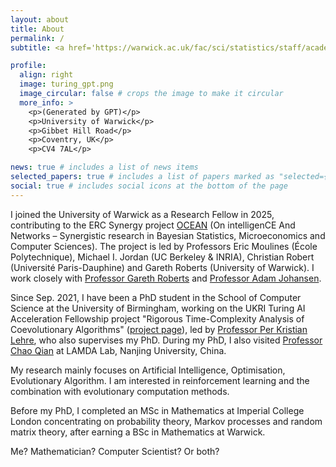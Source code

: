 ```yaml
---
layout: about
title: About
permalink: /
subtitle: <a href='https://warwick.ac.uk/fac/sci/statistics/staff/academic-research/li'>University of Warwick.</a>

profile:
  align: right
  image: turing_gpt.png
  image_circular: false # crops the image to make it circular
  more_info: >
    <p>(Generated by GPT)</p>
    <p>University of Warwick</p>
    <p>Gibbet Hill Road</p>
    <p>Coventry, UK</p>
    <p>CV4 7AL</p>

news: true # includes a list of news items
selected_papers: true # includes a list of papers marked as "selected={true}"
social: true # includes social icons at the bottom of the page
---
```


I joined the University of Warwick as a Research Fellow in 2025, contributing to the ERC Synergy project <a href="https://oceanerc.com/" target="_blank" rel="noopener">OCEAN</a> (On intelligenCE And Networks – Synergistic research in Bayesian Statistics, Microeconomics and Computer Sciences). The project is led by Professors Eric Moulines (École Polytechnique), Michael I. Jordan (UC Berkeley & INRIA), Christian Robert (Université Paris-Dauphine) and Gareth Roberts (University of Warwick). I work closely with <a href="https://warwick.ac.uk/fac/sci/statistics/staff/academic-research/roberts/" target="_blank" rel="noopener">Professor Gareth Roberts</a> and <a href="https://warwick.ac.uk/fac/sci/statistics/staff/academic-research/johansen/" target="_blank" rel="noopener">Professor Adam Johansen</a>.

Since Sep. 2021, I have been a PhD student in the School of Computer Science at the University of Birmingham, working on the UKRI Turing AI Acceleration Fellowship project "Rigorous Time-Complexity Analysis of Coevolutionary Algorithms" (<a href="https://pklehre.github.io/EC-Theory-UoB/" target="_blank" rel="noopener">project page</a>), led by <a href="https://pklehre.github.io/EC-Theory-UoB/Lehre/" target="_blank" rel="noopener">Professor Per Kristian Lehre</a>, who also supervises my PhD.
During my PhD, I also visited <a href="https://www.lamda.nju.edu.cn/qianc/" target="_blank" rel="noopener">Professor Chao Qian</a> at LAMDA Lab, Nanjing University, China.

My research mainly focuses on Artificial Intelligence, Optimisation, Evolutionary Algorithm. I am interested in reinforcement learning and the combination with evolutionary computation methods.

Before my PhD, I completed an MSc in Mathematics at Imperial College London concentrating on probability theory, Markov processes and random matrix theory, after earning a BSc in Mathematics at Warwick.

Me? Mathematician? Computer Scientist? Or both? 

<!-- **Potential Collaboration:** If you share related interests or would like to collaborate, feel free to contact me by email. -->